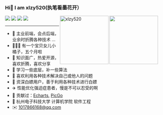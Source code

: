 ### Hi👋 I am xlzy520(执笔看墨花开）

<img align="right" height="160" src="https://github-readme-stats.vercel.app/api?username=xlzy520&show_icons=true&icon_color=fb7299&text_color=fb7299&bg_color=ffffff&hide_title=true" />

<img align="right" height="160" src="https://count.getloli.com/get/@xlzy520" alt="xlzy520" />
<div>
<img aligin="right" src="https://img.shields.io/badge/%E5%A5%B3%E5%84%BF%E5%B0%8F%E6%A9%98%E5%AD%90-5%E4%B8%AA%E6%9C%88%E5%95%A6-orange" />
<img aligin="right" src="https://img.shields.io/badge/npm--downloads-11781-brightgreen" />
  <img aligin="right" src="https://img.shields.io/badge/Bilibili%20fans-200-%23fb7299" />
    <img aligin="right" src="https://img.shields.io/badge/%E5%B0%8F%E7%A8%8B%E5%BA%8F%E7%94%A8%E6%88%B7-1200-brightgreen" />
</div>


---
- :orange_book:  主业前端，会点后端，业余时折腾各种技术 ...
- 👨‍👩‍👧 有一个宝贝女儿小橘子，五个月啦
- :ram:  知识面广，热爱开源，喜欢折腾，喜欢分享
- :hammer:  学习一些底层，补一些算法
- 🌄 喜欢利用各种技术解决自己或他人的问题
- 💸 资深白嫖用户，善于利用各种技术进行白嫖
- ✈️ 性能优化强迫症患者，慢是不可以忍受的啊
- 💐 贡献过：[Echarts](https://github.com/apache/echarts), [PicGo](https://github.com/Molunerfinn/PicGo)
- 🏫 杭州电子科技大学 计算机学院  软件工程
- ✉️ 1017866168@qq.com

